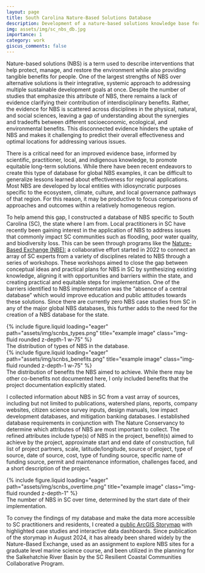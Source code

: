 ```yaml
---
layout: page
title: South Carolina Nature-Based Solutions Database
description: Development of a nature-based solutions knowledge base for long-term performance monitoring in South Carolina.
img: assets/img/sc_nbs_db.jpg
importance: 1
category: work
giscus_comments: false
---
```


Nature-based solutions (NBS) is a term used to describe interventions that help protect, manage, and restore the environment while also providing tangible benefits for people. One of the largest strengths of NBS over alternative solutions is their integrative, systemic approach to addressing multiple sustainable development goals at once. Despite the number of studies that emphasize this attribute of NBS, there remains a lack of evidence clarifying their contribution of interdisciplinary benefits. Rather, the evidence for NBS is scattered across disciplines in the physical, natural, and social sciences, leaving a gap of understanding about the synergies and tradeoffs between different socioeconomic, ecological, and environmental benefits. This disconnected evidence hinders the uptake of NBS and makes it challenging to predict their overall effectiveness and optimal locations for addressing various issues.

There is a critical need for an improved evidence base, informed by scientific, practitioner, local, and indigenous knowledge, to promote equitable long-term solutions. While there have been recent endeavors to create this type of database for global NBS examples, it can be difficult to generalize lessons learned about effectiveness for regional applications. Most NBS are developed by local entities with idiosyncratic purposes specific to the ecosystem, climate, culture, and local governance pathways of that region.  For this reason, it may be productive to focus comparisons of approaches and outcomes within a relatively homogeneous region.

To help amend this gap, I constructed a database of NBS specific to South Carolina (SC), the state where I am from. Local practitioners in SC have recently been gaining interest in the application of NBS to address issues that commonly impact SC communities such as flooding, poor water quality, and biodiversity loss. This can be seen through programs like the <a href = "https://www.naturebasedexchange.org/">Nature-Based Exchange (NBE):</a> a collaborative effort started in 2022 to connect an array of SC experts from a variety of disciplines related to NBS through a series of workshops. These workshops aimed to close the gap between conceptual ideas and practical plans for NBS in SC by synthesizing existing knowledge, aligning it with opportunities and barriers within the state, and creating practical and equitable steps for implementation. One of the barriers identified to NBS implementation was the “absence of a central database” which would improve education and public attitudes towards these solutions. Since there are currently zero NBS case studies from SC in any of the major global NBS databases, this further adds to the need for the creation of a NBS database for the state.

<div class="row">
    <div class="col-sm mt-3 mt-md-0">
        {% include figure.liquid loading="eager" path="assets/img/scnbs_types.png" title="example image" class="img-fluid rounded z-depth-1 w-75" %}
    </div>
</div>
<div class="caption">
    The distribution of types of NBS in the database. 
</div>

<div class="row">
    <div class="col-sm mt-3 mt-md-0">
        {% include figure.liquid loading="eager" path="assets/img/scnbs_benefits.png" title="example image" class="img-fluid rounded z-depth-1 w-75" %}
    </div>
</div>
<div class="caption">
    The distribution of benefits the NBS aimed to achieve. While there may be other co-benefits not documented here, I only included benefits that the project documentation explicitly stated.
</div>

I collected information about NBS in SC from a vast array of sources, including but not limited to publications, watershed plans, reports, company websites, citizen science survey inputs, design manuals, low impact development databases, and mitigation banking databases. I established database requirements in conjunction with The Nature Conservancy to determine which attributes of NBS are most important to collect. The refined attributes include type(s) of NBS in the project, benefit(s) aimed to achieve by the project, approximate start and end date of construction, full list of project partners, scale, latitude/longitude, source of project, type of source, date of source, cost, type of funding source, specific name of funding source, permit and maintenance information, challenges faced, and a short description of the project. 

<div class="row">
    <div class="col-sm mt-3 mt-md-0">
        {% include figure.liquid loading="eager" path="assets/img/scnbs_overtime.png" title="example image" class="img-fluid rounded z-depth-1" %}
    </div>
</div>
<div class="caption">
    The number of NBS in SC over time, determined by the start date of their implementation.
</div>

To convey the findings of my database and make the data more accessible to SC practitioners and residents, I created a <a href = "https://storymaps.arcgis.com/stories/5268240f457b4571a4106d87ed9f2030">public ArcGIS Storymap</a> with highlighted case studies and interactive data dashboards. Since publication of the storymap in August 2024, it has already been shared widely by the Nature-Based Exchange, used as an assignment to explore NBS sites for a graduate level marine science course, and been utilized in the planning for the Salkehatchie River Basin by the SC Resilient Coastal Communities Collaborative Program.